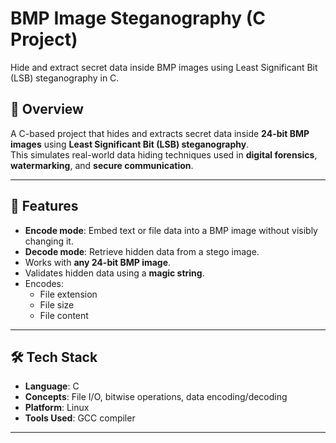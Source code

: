 # BMP Image Steganography (C Project)

Hide and extract secret data inside BMP images using Least Significant Bit (LSB) steganography in C.


## 📌 Overview
A C-based project that hides and extracts secret data inside **24-bit BMP images** using **Least Significant Bit (LSB) steganography**.  
This simulates real-world data hiding techniques used in **digital forensics**, **watermarking**, and **secure communication**.

---

## 🎯 Features
- **Encode mode**: Embed text or file data into a BMP image without visibly changing it.
- **Decode mode**: Retrieve hidden data from a stego image.
- Works with **any 24-bit BMP image**.
- Validates hidden data using a **magic string**.
- Encodes:
  - File extension
  - File size
  - File content

---

## 🛠️ Tech Stack
- **Language**: C
- **Concepts**: File I/O, bitwise operations, data encoding/decoding
- **Platform**: Linux
- **Tools Used**: GCC compiler

---
